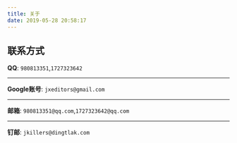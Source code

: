 ```yaml
---
title: 关于
date: 2019-05-28 20:58:17
---
```

## 联系方式
**QQ**: `980813351`,`1727323642`

---

**Google账号**: `jxeditors@gmail.com`

---

**邮箱**: `980813351@qq.com`,`1727323642@qq.com`

---

**钉邮**: `jkillers@dingtlak.com`
